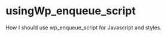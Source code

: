 usingWp_enqueue_script
======================

How I should use wp_enqueue_script for Javascript and styles.
